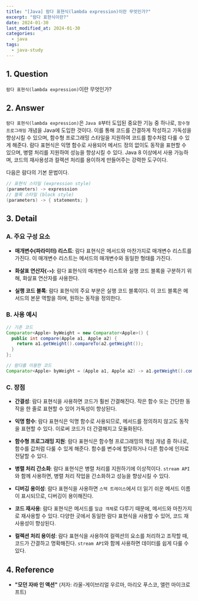 ```yaml
---
title: "[Java] 람다 표현식(lambda expression)이란 무엇인가?"
excerpt: "람다 표현식이란?"
date: 2024-01-30
last_modified_at: 2024-01-30
categories:
  - java
tags:
  - java-study
---
```


## 1. Question

`람다 표현식(lambda expression)`이란 무엇인가?

## 2. Answer

`람다 표현식(lambda expression)`은 `Java 8`부터 도입된 중요한 기능 중 하나로, `함수형 프로그래밍` 개념을 Java에 도입한 것이다. 이를 통해 코드를 간결하게 작성하고 가독성을 향상시킬 수 있으며, 함수형 프로그래밍 스타일을 지원하여 코드를 함수처럼 다룰 수 있게 해준다. 람다 표현식은 익명 함수로 사용되어 메서드 정의 없이도 동작을 표현할 수 있으며, 병렬 처리를 지원하여 성능을 향상시킬 수 있다. Java 8 이상에서 사용 가능하며, 코드의 재사용성과 컬렉션 처리를 용이하게 만들어주는 강력한 도구이다.

다음은 람다의 기본 문법이다.

```java
// 표현식 스타일 (expression style)
(parameters) -> expresssion
// 블록 스타일 (block style)
(parameters) -> { statements; }
```

## 3. Detail

### A. 주요 구성 요소

* **매개변수(파라미터) 리스트**: 람다 표현식은 메서드와 마찬가지로 매개변수 리스트를 가진다. 이 매개변수 리스트는 메서드의 매개변수와 동일한 형태를 가진다.

* **화살표 연산자(`->`)**: 람다 표현식의 매개변수 리스트와 실행 코드 블록을 구분하기 위해, 화살표 연산자를 사용한다.

* **실행 코드 블록**: 람다 표현식의 주요 부분은 실행 코드 블록이다. 이 코드 블록은 메서드의 본문 역할을 하며, 원하는 동작을 정의한다.

### B. 사용 예시

```java
// 기존 코드
Comparator<Apple> byWeight = new Comparator<Apple>() {
  public int compare(Apple a1, Apple a2) {
    return a1.getWeight().compareTo(a2.getWeight());
  }
};

// 람다를 이용한 코드
Comparator<Apple> byWeight = (Apple a1, Apple a2) -> a1.getWeight().compareTo(a2.getWeight());
```

### C. 장점

* **간결성**: 람다 표현식을 사용하면 코드가 훨씬 간결해진다. 작은 함수 또는 간단한 동작을 한 줄로 표현할 수 있어 가독성이 향상된다.

* **익명 함수**: 람다 표현식은 익명 함수로 사용되므로, 메서드를 정의하지 않고도 동작을 표현할 수 있다. 이로써 코드가 더 간결해지고 모듈화된다.

* **함수형 프로그래밍 지원**: 람다 표현식은 함수형 프로그래밍의 핵심 개념 중 하나로, 함수를 값처럼 다룰 수 있게 해준다. 함수를 변수에 할당하거나 다른 함수에 인자로 전달할 수 있다.

* **병렬 처리 간소화**: 람다 표현식은 병렬 처리를 지원하기에 이상적이다. `stream API`와 함께 사용하면, 병렬 처리 작업을 간소화하고 성능을 향상시킬 수 있다.

* **디버깅 용이성**: 람다 표현식을 사용하면 `스택 트레이스`에서 더 읽기 쉬운 메서드 이름이 표시되므로, 디버깅이 용이해진다.

* **코드 재사용**: 람다 표현식은 메서드를 `일급 객체`로 다루기 때문에, 메서드와 마찬가지로 재사용할 수 있다. 다양한 곳에서 동일한 람다 표현식을 사용할 수 있어, 코드 재사용성이 향상된다.

* **컬렉션 처리 용이성**: 람다 표현식을 사용하여 컬렉션의 요소를 처리하고 조작할 때, 코드가 간결하고 명확해진다. `stream API`와 함께 사용하면 데이터를 쉽게 다룰 수 있다.

## 4. Reference

* **"모던 자바 인 액션"** (저자: 라울-게이브리얼 우르마, 마리오 푸스코, 앨런 마이크로프트)